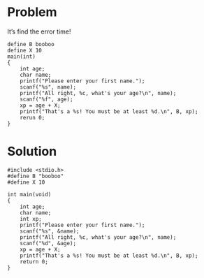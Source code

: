 # Problem 
It’s find the error time!
    
    define B booboo 
    define X 10     
    main(int)
    {
        int age; 
        char name;
        printf("Please enter your first name."); 
        scanf("%s", name);
        printf("All right, %c, what's your age?\n", name);              
        scanf("%f", age);
        xp = age + X;
        printf("That's a %s! You must be at least %d.\n", B, xp);       
        rerun 0;
    }

# Solution

    #include <stdio.h>
    #define B "booboo"
    #define X 10

    int main(void)
    {
        int age;
        char name;
        int xp;
        printf("Please enter your first name.");
        scanf("%s", &name);
        printf("All right, %c, what's your age?\n", name);
        scanf("%d", &age);
        xp = age + X;
        printf("That's a %s! You must be at least %d.\n", B, xp);
        return 0;
    }
    
    


